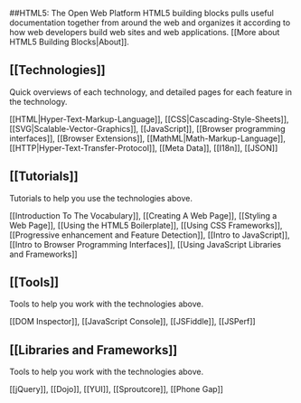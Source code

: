 ##HTML5: The Open Web Platform
HTML5 building blocks pulls useful documentation together from around the web and organizes it according to how web developers build web sites and web applications. [[More about HTML5 Building Blocks|About]].

## [[Technologies]]
Quick overviews of each technology, and detailed pages for each feature in the technology.

[[HTML|Hyper-Text-Markup-Language]], [[CSS|Cascading-Style-Sheets]], [[SVG|Scalable-Vector-Graphics]], [[JavaScript]], [[Browser programming interfaces]], [[Browser Extensions]], [[MathML|Math-Markup-Language]], [[HTTP|Hyper-Text-Transfer-Protocol]], [[Meta Data]], [[I18n]], [[JSON]]

## [[Tutorials]]
Tutorials to help you use the technologies above.

[[Introduction To The Vocabulary]], [[Creating A Web Page]], [[Styling a Web Page]], [[Using the HTML5 Boilerplate]], [[Using CSS Frameworks]], [[Progressive enhancement and Feature Detection]], [[Intro to JavaScript]], [[Intro to Browser Programming Interfaces]], [[Using JavaScript Libraries and Frameworks]]

## [[Tools]]
Tools to help you work with the technologies above.

[[DOM Inspector]], [[JavaScript Console]], [[JSFiddle]], [[JSPerf]]

## [[Libraries and Frameworks]]
Tools to help you work with the technologies above.

[[jQuery]], [[Dojo]], [[YUI]], [[Sproutcore]], [[Phone Gap]]